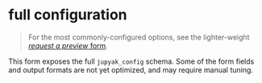 # full configuration


> For the most commonly-configured options, see the lighter-weight
> [_request a preview_ form](./new.md).

This form exposes the full `jupyak_config` schema. Some of the form fields
and output formats are not yet optimized, and may require manual tuning.

<div
    data-prjsf-github-url="https://github.com/deathbeds/jupyak/new/main"
    data-prjsf-file-name="jupyak_config.toml"
    data-prjsf-schema="./_static/jupyak-v0.schema.json"
    data-prjsf-data-format="toml"
    data-prjsf-clear-empty="true"
></div>
